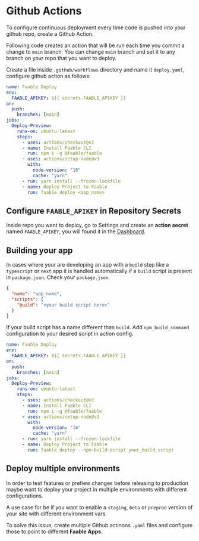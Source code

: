 # Github Actions

To configure continuous deployment every time code is pushed into your github repo, create a Github Action.

Following code creates an action that will be run each time you commit a change to `main` branch. You can change `main` branch and set it to any branch on your repo that you want to deploy.

Create a file inside `.github/workflows` directory and name it `deploy.yaml`, configure github action as follows:

```yaml
name: Faable Deploy
env:
  FAABLE_APIKEY: ${{ secrets.FAABLE_APIKEY }}
on:
  push:
    branches: [main]
jobs:
  Deploy-Preview:
    runs-on: ubuntu-latest
    steps:
      - uses: actions/checkout@v2
      - name: Install Faable CLI
        run: npm i -g @faable/faable
      - uses: actions/setup-node@v3
        with:
          node-version: "16"
          cache: "yarn"
      - run: yarn install --frozen-lockfile
      - name: Deploy Project to Faable
        run: faable deploy <app_name>
```

## Configure `FAABLE_APIKEY` in Repository Secrets

Inside repo you want to deploy, go to Settings and create an **action secret** named `FAABLE_APIKEY`, you will found it in the [Dashboard](https://www.faable.com/dashboard).

## Building your app

In cases where your are developing an app with a `build` step like a `typescript` or `next` app it is handled automatically if a `build` script is present in `package.json`. Check your `package.json`.

```json
{
  "name": "app_name",
  "scripts": {
    "build": "<your build script here>"
  }
}
```

If your build script has a name different than `build`. Add `npm_build_command` configuration to your desired script in action config.

```yaml
name: Faable Deploy
env:
  FAABLE_APIKEY: ${{ secrets.FAABLE_APIKEY }}
on:
  push:
    branches: [main]
jobs:
  Deploy-Preview:
    runs-on: ubuntu-latest
    steps:
      - uses: actions/checkout@v2
      - name: Install Faable CLI
        run: npm i -g @faable/faable
      - uses: actions/setup-node@v3
        with:
          node-version: "16"
          cache: "yarn"
      - run: yarn install --frozen-lockfile
      - name: Deploy Project to Faable
        run: faable deploy --npm-build-script your_build_script
```

## Deploy multiple environments

In order to test features or prefiew changes before releasing to production maybe want to deploy your project in multiple environments with different configurations.

A use case for be if you want to enable a `staging`, `beta` or `preprod` version of your site with different environment vars.

To solve this issue, create multiple Github actinons `.yaml` files and configure those to point to different **Faable Apps**.
